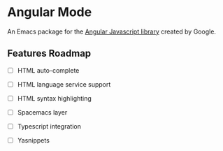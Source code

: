 # Angular Mode

An Emacs package for the [Angular Javascript library](https://angular.io/) created by Google.

## Features Roadmap
- [ ] HTML auto-complete
- [ ] HTML language service support
- [ ] HTML syntax highlighting
- [ ] Spacemacs layer
- [ ] Typescript integration
- [ ] Yasnippets

